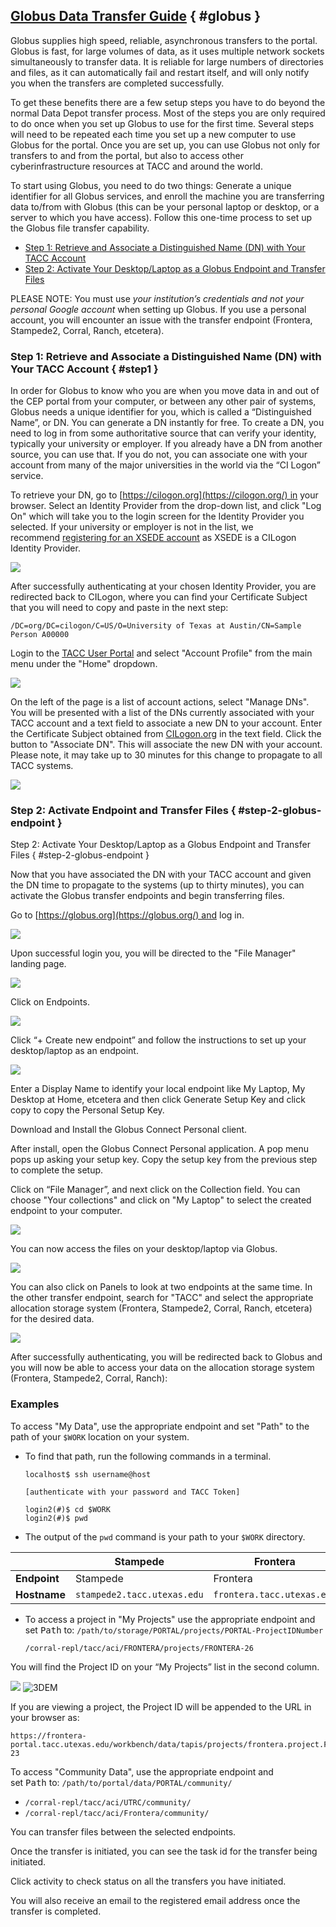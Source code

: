 ## [Globus Data Transfer Guide](#globus) { #globus }

Globus supplies high speed, reliable, asynchronous transfers to the portal. Globus is fast, for large volumes of data, as it uses multiple network sockets simultaneously to transfer data. It is reliable for large numbers of directories and files, as it can automatically fail and restart itself, and will only notify you when the transfers are completed successfully.

To get these benefits there are a few setup steps you have to do beyond the normal Data Depot transfer process. Most of the steps you are only required to do once when you set up Globus to use for the first time. Several steps will need to be repeated each time you set up a new computer to use Globus for the portal. Once you are set up, you can use Globus not only for transfers to and from the portal, but also to access other cyberinfrastructure resources at TACC and around the world.

To start using Globus, you need to do two things: Generate a unique identifier for all Globus services, and enroll the machine you are transferring data to/from with Globus (this can be your personal laptop or desktop, or a server to which you have access). Follow this one-time process to set up the Globus file transfer capability.

*   [Step 1: Retrieve and Associate a Distinguished Name (DN) with Your TACC Account](#step-1-distinguished-name)
*   [Step 2: Activate Your Desktop/Laptop as a Globus Endpoint and Transfer Files](#step-2-globus-endpoint)

PLEASE NOTE: You must use _your institution’s credentials and not your personal Google account_ when setting up Globus. If you use a personal account, you will encounter an issue with the transfer endpoint (Frontera, Stampede2, Corral, Ranch, etcetera).

### Step 1: Retrieve and Associate a Distinguished Name (DN) with Your TACC Account { #step1 }

In order for Globus to know who you are when you move data in and out of the CEP portal from your computer, or between any other pair of systems, Globus needs a unique identifier for you, which is called a “Distinguished Name”, or DN. You can generate a DN instantly for free. To create a DN, you need to log in from some authoritative source that can verify your identity, typically your university or employer. If you already have a DN from another source, you can use that. If you do not, you can associate one with your account from many of the major universities in the world via the “CI Logon” service.

To retrieve your DN, go to [https://cilogon.org](https://cilogon.org/) in your browser. Select an Identity Provider from the drop-down list, and click "Log On" which will take you to the login screen for the Identity Provider you selected. If your university or employer is not in the list, we recommend [registering for an XSEDE account](https://portal.xsede.org/#/guest) as XSEDE is a CILogon Identity Provider.

![](imgs/gdt-step-1a-get-dn.png)

After successfully authenticating at your chosen Identity Provider, you are redirected back to CILogon, where you can find your Certificate Subject that you will need to copy and paste in the next step:

    /DC=org/DC=cilogon/C=US/O=University of Texas at Austin/CN=Sample Person A00000

Login to the [TACC User Portal](https://portal.tacc.utexas.edu/) and select "Account Profile" from the main menu under the "Home" dropdown.

![](imgs/gdt-step-1b-tacc-profile.png) 

On the left of the page is a list of account actions, select "Manage DNs". You will be presented with a list of the DNs currently associated with your TACC account and a text field to associate a new DN to your account. Enter the Certificate Subject obtained from [CILogon.org](http://cilogon.org/) in the text field. Click the button to "Associate DN". This will associate the new DN with your account. Please note, it may take up to 30 minutes for this change to propagate to all TACC systems.

![](imgs/gdt-step-1c-asociate-dn.png)


### Step 2: Activate Endpoint and Transfer Files { #step-2-globus-endpoint }

Step 2: Activate Your Desktop/Laptop as a Globus Endpoint and Transfer Files { #step-2-globus-endpoint }

Now that you have associated the DN with your TACC account and given the DN time to propagate to the systems (up to thirty minutes), you can activate the Globus transfer endpoints and begin transferring files.

Go to [https://globus.org](https://globus.org/) and log in.

![](imgs/gdt-step-2a-login.png) 


Upon successful login you, you will be directed to the "File Manager" landing page.

![](imgs/gdt-step-2b-file-manager.png) 


Click on Endpoints.

![](imgs/gdt-step-2c-endpoints.png) 

Click “+ Create new endpoint” and follow the instructions to set up your desktop/laptop as an endpoint.

![](imgs/gdt-step-2d-access-computer.png) 

Enter a Display Name to identify your local endpoint like My Laptop, My Desktop at Home, etcetera and then click Generate Setup Key and click copy to copy the Personal Setup Key.

Download and Install the Globus Connect Personal client.

After install, open the Globus Connect Personal application. A pop menu pops up asking your setup key. Copy the setup key from the previous step to complete the setup.

Click on “File Manager”, and next click on the Collection field. You can choose "Your collections" and click on "My Laptop" to select the created endpoint to your computer.

![](imgs/gdt-step-2d-create-endpoint.png) 


You can now access the files on your desktop/laptop via Globus.

![](imgs/gdt-step-2e-your-collections.png) 

You can also click on Panels to look at two endpoints at the same time. In the other transfer endpoint, search for "TACC" and select the appropriate allocation storage system (Frontera, Stampede2, Corral, Ranch, etcetera) for the desired data.

<!--  See how this is rendered in cep.tacc. 
??? "Examples:"

    UTRC Portal
    :   Example A
        :   Data
            :   My Data
        :   System
            : TACC Stampede2
    :   Example B
        :   Data
            :   Shared Workspaces
        :   System
            :   TACC Corral 3
    Frontera Portal
    :   Example A
        :   Data
            :   My Data
        :   System
            :   Frontera, Longhorn, Stockyard
    :   Example B
        :   Data
            :   Shared Workspaces
        :   System
            :   Corral
-->

![](imgs/gdt-step-2f-select-system.png) 

After successfully authenticating, you will be redirected back to Globus and you will now be able to access your data on the allocation storage system (Frontera, Stampede2, Corral, Ranch):

### Examples

To access "My Data", use the appropriate endpoint and set "Path" to the path of your `$WORK` location on your system.

*   To find that path, run the following commands in a terminal.

		localhost$ ssh username@host

		[authenticate with your password and TACC Token]

		login2(#)$ cd $WORK
		login2(#)$ pwd

*   The output of the `pwd` command is your path to your `$WORK` directory.

&nbsp;   | Stampede | Frontera | Lonestar6
-- | -- | -- | --
**Endpoint** | Stampede | Frontera | Lonestar6
**Hostname** | `stampede2.tacc.utexas.edu` | `frontera.tacc.utexas.edu` | `ls6.tacc.utexas.edu`


*   To access a project in "My Projects" use the appropriate endpoint and set <samp>Path</samp> to: <code>/<kbd>path/to/storage</kbd>/<kbd>PORTAL</kbd>/projects/<kbd>PORTAL-ProjectIDNumber</kbd></code>

	`/corral-repl/tacc/aci/FRONTERA/projects/FRONTERA-26`

You will find the Project ID on your “My Projects” list in the second column.

![](imgs/gdt-step-2g-project-id.CEP.png) 
![3DEM](imgs/gdt-step-2g-project-id.3DEM.png)  

<!-- 
![A2CPS](imgs/gdt-step-2g-project-id.A2CPS.png)
![ECCO](imgs/gdt-step-2g-project-id.ECCO.png)
![PT2050](imgs/gdt-step-2g-project-id.PT2050.png)
![UTRC](../imgs/gdt-step-2g-project-id.UTRC.png)-->

If you are viewing a project, the Project ID will be appended to the URL in your browser as:

<!-- https://<kbd>portal.domain</kbd>/workbench/data/tapis/projects/<kbd>portal</kbd>.project.<kbd>PORTAL-ProjectIDNumber</kbd> -->

	https://frontera-portal.tacc.utexas.edu/workbench/data/tapis/projects/frontera.project.FRONTERA-23


To access "Community Data", use the appropriate endpoint and set <samp>Path</samp> to: <code>/<kbd>path/to/portal/data</kbd>/<kbd>PORTAL</kbd>/community/</code>

* `/corral-repl/tacc/aci/UTRC/community/` 
* `/corral-repl/tacc/aci/Frontera/community/`


You can transfer files between the selected endpoints.

Once the transfer is initiated, you can see the task id for the transfer being initiated.

Click activity to check status on all the transfers you have initiated.

You will also receive an email to the registered email address once the transfer is completed.
